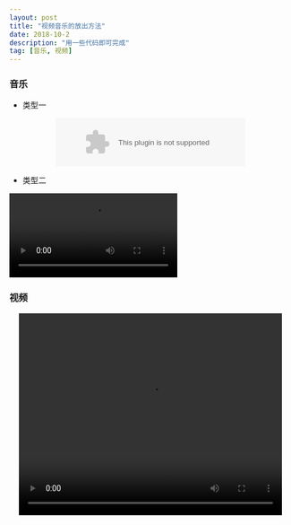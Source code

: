 ```yaml
---
layout: post
title: "视频音乐的放出方法"
date: 2018-10-2
description: "用一些代码即可完成"
tag: [音乐, 视频]
---
```


### 音乐

* 类型一

 <p align="center"><embed src="//music.163.com/style/swf/widget.swf?sid=435278010&type=2&auto=1&width=320&height=66" width="340" height="86"  allowNetworking="all"></p>

* 类型二

<video controls="" autoplay="autoplay">
<source src="http://m10.music.126.net/20181007093802/a1f93176bfac76e9c8a9b6b5e93f4722/ymusic/56dd/59ff/01a7/b663d63ac69bc13014fe02fe9893cd9f.mp3" type="audio/mpeg">
</video>

### 视频

 <p align="center">
<video width="470" height="360" controls>
  <source src="http://my.zp68.com/filestores/2018/10/07/610f07b4b2b7a71453cc6457dae39bea.mp4" type="video/mp4">
  错误提示:您的浏览器不支持视频播放
</video>
 </p>